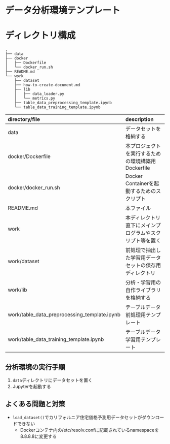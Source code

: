 # データ分析環境テンプレート

# ディレクトリ構成
```
.
├── data
├── docker
│   ├── Dockerfile
│   └── docker_run.sh
├── README.md
└── work
    ├── dataset
    ├── how-to-create-document.md
    ├── lib
    │   ├── data_loader.py
    │   └── metrics.py
    ├── table_data_preprocessing_template.ipynb
    └── table_data_training_template.ipynb
```

|directory/file|description|
|:--|:--|
|data|データセットを格納する|
|docker/Dockerfile|本プロジェクトを実行するための環境構築用Dockerfile|
|docker/docker_run.sh|Docker Containerを起動するためのスクリプト|
|README.md|本ファイル|
|work|本ディレクトリ直下にメインプログラムやスクリプト等を置く|
|work/dataset|前処理で抽出した学習用データセットの保存用ディレクトリ|
|work/lib|分析・学習用の自作ライブラリを格納する|
|work/table_data_preprocessing_template.ipynb|テーブルデータ前処理用テンプレート|
|work/table_data_training_template.ipynb|テーブルデータ学習用テンプレート|

## 分析環境の実行手順

1. ```data```ディレクトリにデータセットを置く
2. Jupyterを起動する

## よくある問題と対策

* ```load_dataset()```でカリフォルニア住宅価格予測用データセットがダウンロードできない
  * Dockerコンテナ内の/etc/resolv.confに記載されているnamespaceを8.8.8.8に変更する
